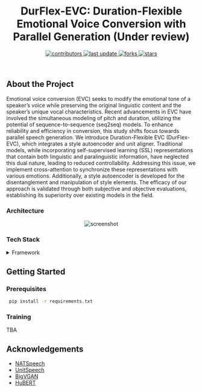 <!--
Hey, thanks for using the awesome-readme-template template.
If you have any enhancements, then fork this project and create a pull request
or just open an issue with the label "enhancement".

Don't forget to give this project a star for additional support ;)
Maybe you can mention me or this repo in the acknowledgements too
-->
<div align="center">

  <!-- <img src="assets/logo.png" alt="logo" width="200" height="auto" /> -->
  <h1>DurFlex-EVC: Duration-Flexible Emotional Voice Conversion with Parallel Generation (Under review)</h1>
  
  <p>

  </p>
  
  
<!-- Badges -->
<p>
  <a href="https://github.com/hs-oh-prml/DurFlexEVC/graphs/contributors">
    <img src="https://img.shields.io/github/contributors/hs-oh-prml/DurFlexEVC" alt="contributors" />
  </a>
  <a href="">
    <img src="https://img.shields.io/github/last-commit/hs-oh-prml/DurFlexEVC" alt="last update" />
  </a>
  <a href="https://github.com/hs-oh-prml/DurFlexEVC/network/members">
    <img src="https://img.shields.io/github/forks/hs-oh-prml/DurFlexEVC" alt="forks" />
  </a>
  <a href="https://github.com/hs-oh-prml/DurFlexEVC/stargazers">
    <img src="https://img.shields.io/github/stars/hs-oh-prml/DurFlexEVC" alt="stars" />
  </a>
  <!-- <a href="https://github.com/hs-oh-prml/DurFlexEVC/issues/">
    <img src="https://img.shields.io/github/issues/Louis3797/awesome-readme-template" alt="open issues" /> -->
  </a>
  <!-- <a href="https://github.com/hs-oh-prml/DurFlexEVC/blob/master/LICENSE">
    <img src="https://img.shields.io/github/license/Louis3797/awesome-readme-template.svg" alt="license" />
  </a> -->
</p>
   
<!-- <h4>
    <a href="https://github.com/hs-oh-prml/DurFlexEVC/">View Demo</a>
  <span> · </span>
    <a href="https://github.com/hs-oh-prml/DurFlexEVC">Documentation</a>
  <span> · </span>
    <a href="https://github.com/hs-oh-prml/DurFlexEVC/issues/">Report Bug</a>
  <span> · </span>
    <a href="https://github.com/hs-oh-prml/DurFlexEVC/issues/">Request Feature</a>
  </h4> -->
</div>

<br />

<!-- Table of Contents -->

<!-- # Table of Contents

- [About the Project](#about-the-project)
  - [Architecture](#Architecture)
  - [Tech Stack](#tech-stack)
  - [Features](#features)
  - [Color Reference](#color-reference)
  - [Environment Variables](#environment-variables)
- [Getting Started](#getting-started)
  - [Prerequisites](#prerequisites)
  - [Installation](#installation)
  - [Running Tests](#running-tests)
  - [Run Locally](#run-locally)
  - [Deployment](#deployment)
- [Usage](#usage)
- [Roadmap](#roadmap)
- [Contributing](#contributing)
  - [Code of Conduct](#code-of-conduct)
- [FAQ](#faq)
- [License](#license)
- [Contact](#contact)
- [Acknowledgements](#acknowledgements) -->

<!-- About the Project -->

## About the Project

Emotional voice conversion (EVC) seeks to modify the emotional tone of a speaker’s voice while preserving the original linguistic content and the speaker’s unique vocal characteristics.
Recent advancements in EVC have involved the simultaneous modeling of pitch and duration, utilizing the potential of sequence-to-sequence (seq2seq) models.
To enhance reliability and efficiency in conversion, this study shifts focus towards parallel speech generation.
We introduce Duration-Flexible EVC (DurFlex-EVC), which integrates a style autoencoder and unit aligner.
Traditional models, while incorporating self-supervised learning (SSL) representations that contain both linguistic and paralinguistic information, have neglected this dual nature, leading to reduced controllability.
Addressing this issue, we implement cross-attention to synchronize these representations with various emotions.
Additionally, a style autoencoder is developed for the disentanglement and manipulation of style elements.
The efficacy of our approach is validated through both subjective and objective evaluations, establishing its superiority over existing models in the field.

<!-- Screenshots -->

### Architecture

<div align="center"> 
  <img src="https://github.com/hs-oh-prml/DurFlexEVC/assets/43984708/3b13d0cf-eefb-4e3e-8b5a-09d336e3581d" alt="screenshot" />
</div>

<!-- TechStack -->

### Tech Stack

<details>
  <summary>Framework</summary>
  <ul>
    <li><a href="https://www.python.org/">Python</a></li>
    <li><a href="https://pytorch.org/">PyTorch</a></li>
    <li><a href="https://huggingface.co/">HuggingFace</a></li>
    <!-- <li><a href="https://reactjs.org/">React.js</a></li>
    <li><a href="https://tailwindcss.com/">TailwindCSS</a></li> -->
  </ul>
</details>

<!-- <details>
  <summary>Server</summary>
  <ul>
    <li><a href="https://www.typescriptlang.org/">Typescript</a></li>
    <li><a href="https://expressjs.com/">Express.js</a></li>
    <li><a href="https://go.dev/">Golang</a></li>
    <li><a href="https://nestjs.com/">Nest.js</a></li>
    <li><a href="https://socket.io/">SocketIO</a></li>
    <li><a href="https://www.prisma.io/">Prisma</a></li>
    <li><a href="https://www.apollographql.com/">Apollo</a></li>
    <li><a href="https://graphql.org/">GraphQL</a></li>
  </ul>
</details> -->

<!-- <details>
<summary>Database</summary>
  <ul>
    <li><a href="https://www.mysql.com/">MySQL</a></li>
    <li><a href="https://www.postgresql.org/">PostgreSQL</a></li>
    <li><a href="https://redis.io/">Redis</a></li>
    <li><a href="https://neo4j.com/">Neo4j</a></li>
    <li><a href="https://www.mongodb.com/">MongoDB</a></li>
  </ul>
</details> -->

<!-- <details>
<summary>DevOps</summary>
  <ul>
    <li><a href="https://www.docker.com/">Docker</a></li>
    <li><a href="https://www.jenkins.io/">Jenkins</a></li>
    <li><a href="https://circleci.com/">CircleCLI</a></li>
  </ul>
</details> -->

<!-- Features -->

<!-- ### Features

- Feature 1
- Feature 2
- Feature 3 -->

<!-- Color Reference -->

<!-- ### Color Reference

| Color           | Hex                                                              |
| --------------- | ---------------------------------------------------------------- |
| Primary Color   | ![#222831](https://via.placeholder.com/10/222831?text=+) #222831 |
| Secondary Color | ![#393E46](https://via.placeholder.com/10/393E46?text=+) #393E46 |
| Accent Color    | ![#00ADB5](https://via.placeholder.com/10/00ADB5?text=+) #00ADB5 |
| Text Color      | ![#EEEEEE](https://via.placeholder.com/10/EEEEEE?text=+) #EEEEEE | -->

<!-- Env Variables -->

<!-- ### Environment Variables

To run this project, you will need to add the following environment variables to your .env file

`API_KEY`

`ANOTHER_API_KEY` -->

<!-- Getting Started -->

## Getting Started

<!-- Prerequisites -->

### Prerequisites

```bash
 pip install -r requirements.txt
```

### Training

TBA

<!-- Installation -->

<!-- ### Installation

Install my-project with npm

```bash
  yarn install my-project
  cd my-project
``` -->

<!-- Running Tests -->

<!-- ### Running Tests

To run tests, run the following command

```bash
  yarn test test
``` -->

<!-- Run Locally -->

<!-- ### Run Locally

Clone the project

```bash
  git clone https://github.com/Louis3797/awesome-readme-template.git
```

Go to the project directory

```bash
  cd my-project
```

Install dependencies

```bash
  yarn install
```

Start the server

```bash
  yarn start
``` -->

<!-- Deployment -->

<!-- ### Deployment

To deploy this project run

```bash
  yarn deploy
``` -->

<!-- Usage -->

<!-- ## Usage

Use this space to tell a little more about your project and how it can be used. Show additional screenshots, code samples, demos or link to other resources.

```javascript
import Component from "my-project";

function App() {
  return <Component />;
}
``` -->

<!-- Roadmap -->

<!-- ## Roadmap

- [x] Todo 1
- [ ] Todo 2 -->

<!-- Contributing -->

<!-- ## Contributing

<a href="https://github.com/Louis3797/awesome-readme-template/graphs/contributors">
  <img src="https://contrib.rocks/image?repo=Louis3797/awesome-readme-template" />
</a> -->

<!-- Contributions are always welcome! -->

<!-- See `contributing.md` for ways to get started. -->

<!-- Code of Conduct -->

<!-- ### Code of Conduct

Please read the [Code of Conduct](https://github.com/Louis3797/awesome-readme-template/blob/master/CODE_OF_CONDUCT.md) -->

<!-- FAQ -->

<!-- ## FAQ

- Question 1

  - Answer 1

- Question 2

  - Answer 2 -->

<!-- License -->

<!-- ## License

Distributed under the no License. See LICENSE.txt for more information. -->

<!-- Contact -->

<!-- ## Contact

Your Name - [@twitter_handle](https://twitter.com/twitter_handle) - email@email_client.com

Project Link: [https://github.com/Louis3797/awesome-readme-template](https://github.com/Louis3797/awesome-readme-template) -->

<!-- Acknowledgments -->

## Acknowledgements

- [NATSpeech](https://github.com/NATSpeech/NATSpeech)
- [UnitSpeech](https://github.com/gmltmd789/UnitSpeech)
- [BigVGAN](https://github.com/NVIDIA/BigVGAN)
- [HuBERT](https://github.com/facebookresearch/fairseq/blob/main/examples/hubert/README.md)
